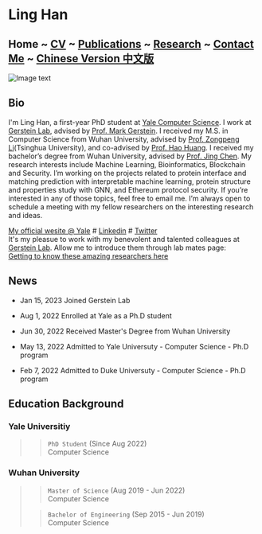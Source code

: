# Ling Han
## Home  ~  [CV](https://www.linghan.me/CV)  ~   [Publications](https://www.linghan.me/publications)  ~  [Research](https://www.linghan.me/research)  ~   [Contact Me](https://www.linghan.me/CM)  ~  [Chinese Version 中文版](https://www.linghan.me/Chinese)
![Image text](https://cpsc.yale.edu/sites/default/files/styles/people_thumbnail/public/pictures/picture-4584-1665512254.jpg?itok=IApMI3ZT)

## Bio
I'm Ling Han, a first-year PhD student at [Yale Computer Science](https://cpsc.yale.edu). I work at [Gerstein Lab](http://www.gersteinlab.org), advised by [Prof. Mark Gerstein](https://cpsc.yale.edu/people/mark-gerstein). I received my M.S. in Computer Science from Wuhan University, advised by [Prof. Zongpeng Li](https://scholar.google.com/citations?user=UnsBY_AAAAAJ&hl=en)(Tsinghua University), and co-advised by [Prof. Hao Huang](http://cs.whu.edu.cn/info/1019/2467.htm#). I received my bachelor’s degree from Wuhan University, advised by [Prof. Jing Chen](https://cse.whu.edu.cn/info/1272/3389.htm). My research interests include Machine Learning, Bioinformatics, Blockchain and Security. I’m working on the projects related to protein interface and matching prediction with interpretable machine learning, protein structure and properties study with GNN, and Ethereum protocol security. If you’re interested in any of those topics, feel free to email me. I’m always open to schedule a meeting with my fellow researchers on the interesting research and ideas. 


[My official wesite @ Yale](https://cpsc.yale.edu/people/ling-han) # 
[Linkedin](https://www.linkedin.com/in/ling-han-brian) # 
[Twitter](https://twitter.com/BRIANHANL)<br>
It's my pleasue to work with my benevolent and talented colleagues at [Gerstein Lab](http://www.gersteinlab.org). Allow me to introduce them through lab mates page:<br>
[Getting to know these amazing researchers here](http://www.gersteinlab.org/people/)

## News
* Jan 15, 2023 Joined Gerstein Lab

* Aug 1, 2022 Enrolled at Yale as a Ph.D student

* Jun 30, 2022 Received Master's Degree from Wuhan University

* May 13, 2022 Admitted to Yale Universuty - Computer Science - Ph.D program

* Feb 7, 2022 Admitted to Duke Universuty - Computer Science - Ph.D program


## Education Background
### Yale Universitiy 
>> `PhD Student` (Since Aug 2022) <br>
>> Computer Science

### Wuhan University
>> `Master of Science` (Aug 2019 - Jun 2022) <br>
>> Computer Science
>
>> `Bachelor of Engineering` (Sep 2015 - Jun 2019) <br>
>> Computer Science

